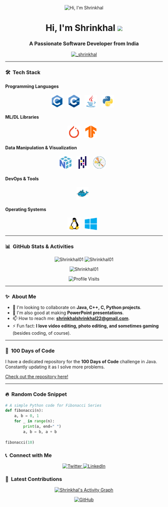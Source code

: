 <p align="center">
  <img src="https://media.giphy.com/media/26tn33aiTi1jkl6H6/giphy.gif" width="200" height="250" alt="Hi, I'm Shrinkhal">
</p>

<h1 align="center">Hi, I'm Shrinkhal <img src="https://raw.githubusercontent.com/MartinHeinz/MartinHeinz/master/wave.gif" width="30px"></h1>
<h3 align="center">A Passionate Software Developer from India</h3>

<p align="center">
  <a href="https://twitter.com/_shrinkhal" target="_blank">
    <img src="https://img.shields.io/twitter/follow/_shrinkhal?logo=twitter&style=for-the-badge" alt="_shrinkhal" />
  </a>
</p>

---

### 🛠️ &nbsp;Tech Stack

#### **Programming Languages**
<p align="center">
  <img src="https://raw.githubusercontent.com/devicons/devicon/master/icons/c/c-original.svg" alt="c" width="40" height="40" style="margin-right: 10px;"/>
  <img src="https://raw.githubusercontent.com/devicons/devicon/master/icons/cplusplus/cplusplus-original.svg" alt="cpp" width="40" height="40" style="margin-right: 10px;"/>
  <img src="https://raw.githubusercontent.com/devicons/devicon/master/icons/java/java-original.svg" alt="java" width="40" height="40" style="margin-right: 10px;"/>
  <img src="https://raw.githubusercontent.com/devicons/devicon/master/icons/python/python-original.svg" alt="python" width="40" height="40" style="margin-right: 10px;"/>
</p>

#### **ML/DL Libraries**
<p align="center">
  <img src="https://raw.githubusercontent.com/devicons/devicon/master/icons/pytorch/pytorch-original.svg" alt="pytorch" width="40" height="40" style="margin-right: 10px;"/>
  <img src="https://raw.githubusercontent.com/devicons/devicon/master/icons/tensorflow/tensorflow-original.svg" alt="tensorflow" width="40" height="40" style="margin-right: 10px;"/>
</p>

#### **Data Manipulation & Visualization**
<p align="center">
  <img src="https://raw.githubusercontent.com/devicons/devicon/master/icons/numpy/numpy-original.svg" alt="numpy" width="40" height="40" style="margin-right: 10px;"/>
  <img src="https://raw.githubusercontent.com/devicons/devicon/master/icons/pandas/pandas-original.svg" alt="pandas" width="40" height="40" style="margin-right: 10px;"/>
  <img src="https://raw.githubusercontent.com/devicons/devicon/master/icons/matplotlib/matplotlib-original.svg" alt="matplotlib" width="40" height="40" style="margin-right: 10px;"/>
</p>

#### **DevOps & Tools**
<p align="center">
  <img src="https://raw.githubusercontent.com/devicons/devicon/master/icons/docker/docker-original.svg" alt="docker" width="40" height="40" style="margin-right: 10px;"/>
</p>

#### **Operating Systems**
<p align="center">
  <img src="https://raw.githubusercontent.com/devicons/devicon/master/icons/linux/linux-original.svg" alt="linux" width="40" height="40" style="margin-right: 10px;"/>
  <img src="https://raw.githubusercontent.com/devicons/devicon/master/icons/windows8/windows8-original.svg" alt="windows" width="40" height="40" style="margin-right: 10px;"/>
</p>

---

### 📊 &nbsp;GitHub Stats & Activities

<p align="center">
  <img src="https://github-readme-stats.vercel.app/api?username=Shrinkhal01&show_icons=true&theme=radical" alt="Shrinkhal01" width="400" />
  <img src="https://github-readme-streak-stats.herokuapp.com/?user=Shrinkhal01&theme=radical" alt="Shrinkhal01" width="400" />
</p>

<p align="center">
  <img src="https://github-readme-stats.vercel.app/api/top-langs?username=Shrinkhal01&show_icons=true&locale=en&layout=compact&theme=radical" alt="Shrinkhal01" width="400" />
</p>

<p align="center">
  <img src="https://visitcount.itsvg.in/api?id=Shrinkhal01&icon=0&color=0" alt="Profile Visits" />
</p>

---

### ✨ &nbsp;About Me

- 🔭 I'm looking to collaborate on **Java, C++, C, Python projects**.
- 🌟 I'm also good at making **PowerPoint presentations**.
- 📫 How to reach me: **shrinkhalshrinkhal22@gmail.com**.
- ⚡ Fun fact: **I love video editing, photo editing, and sometimes gaming** (besides coding, of course).

---

### 🚀 &nbsp;100 Days of Code

I have a dedicated repository for the **100 Days of Code** challenge in Java. Constantly updating it as I solve more problems.

[Check out the repository here!](https://github.com/Shrinkhal01/100-days-of-code)

---

### 🔥 &nbsp;Random Code Snippet

```python
# A simple Python code for Fibonacci Series
def fibonacci(n):
    a, b = 0, 1
    for _ in range(n):
        print(a, end=" ")
        a, b = b, a + b

fibonacci(10)
```
### 📞  Connect with Me
<p align="center"> <a href="https://twitter.com/_shrinkhal" target="_blank"> <img src="https://img.shields.io/badge/Twitter-1DA1F2?style=for-the-badge&logo=twitter&logoColor=white" alt="Twitter" /> </a> <a href="https://www.linkedin.com/in/shrinkhal-02761a2b0/" target="_blank"> <img src="https://img.shields.io/badge/LinkedIn-0077B5?style=for-the-badge&logo=linkedin&logoColor=white" alt="LinkedIn" /> </a> </p>


### 📅  Latest Contributions
<p align="center"> <a href="https://github.com/ashutosh00710/github-readme-activity-graph"> <img alt="Shrinkhal's Activity Graph" src="https://github-readme-activity-graph.vercel.app/graph?username=Shrinkhal01&bg_color=1a1b27&color=ffffff&line=00e676&point=ffffff&hide_border=true" /> </a> </p>


<p align="center">
  <a href="https://github.com/Shrinkhal01" target="_blank">
    <img src="https://img.shields.io/badge/All Projects-GitHub-181717?style=for-the-badge" alt="GitHub" />
  </a>
</p>

